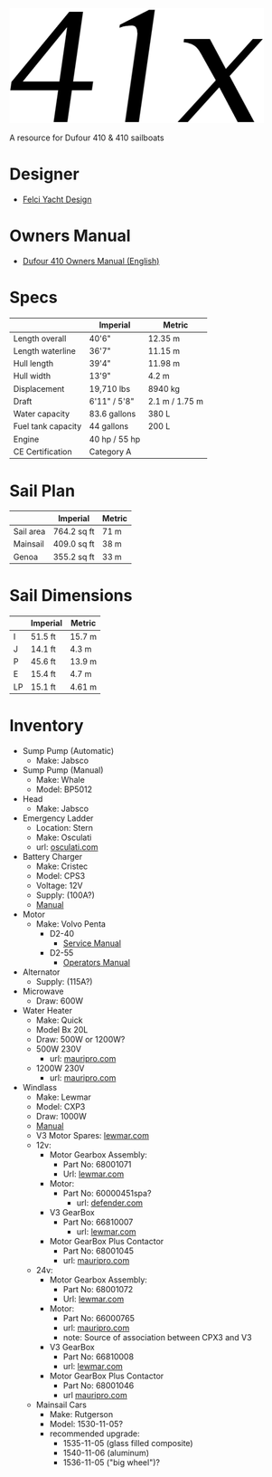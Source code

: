 <img src="./41x.png" alt="41x" class="logo"/>

A resource for Dufour 410 & 410 sailboats

# Designer
* [Felci Yacht Design](https://www.felciyachtdesign.com/yachts/cruiser/dufour-410-grand-large/)

# Owners Manual
* [Dufour 410 Owners Manual (English)](./Dufour410owners.pdf)

# Specs
<table>
	<thead>
		<tr>
			<th></th>
			<th>Imperial</th>
			<th>Metric</th>
		</tr>
	</thead>
	<tbody>
		<tr>
			<td>Length overall</td>
			<td>40'6"</td>
			<td>12.35 m</td>
		</tr>
		<tr>
			<td>Length waterline</td>
			<td>36'7"</td>
			<td>11.15 m</td>
		</tr>
		<tr>
			<td>Hull length</td>
			<td>39'4"</td>
			<td>11.98 m</td>
		</tr>
		<tr>
			<td>Hull width</td>
			<td>13'9"</td>
			<td>4.2 m</td>
		</tr>
		<tr>
			<td>Displacement</td>
			<td>19,710 lbs</td>
			<td>8940 kg</td>
		</tr>
		<tr>
			<td>Draft</td>
			<td>6'11" / 5'8"</td>
			<td>2.1 m / 1.75 m</td>
		</tr>
		<tr>
			<td>Water capacity</td>
			<td>83.6 gallons</td>
			<td>380 L</td>
		</tr>
		<tr>
			<td>Fuel tank capacity</td>
			<td>44 gallons</td>
			<td>200 L</td>
		</tr>
		<tr>
			<td>Engine</td>
			<td>40 hp / 55 hp</td>
			<td></td>
		</tr>
		<tr>
			<td>CE Certification</td>
			<td>Category A</td>
			<td></td>
		</tr>
  </tbody>
</table>

# Sail Plan

<table>
	<thead>
		<tr>
			<th></th>
			<th>Imperial</th>
			<th>Metric</th>
		</tr>
	</thead>
	<tbody>
		<tr>
			<td>Sail area</td>
			<td>764.2 sq ft</td>
			<td>71 m</td>
		</tr>
		<tr>
			<td>Mainsail</td>
			<td>409.0 sq ft</td>
			<td>38 m</td>
		</tr>
		<tr>
			<td>Genoa</td>
			<td>355.2 sq ft</td>
			<td>33 m</td>
		</tr>
	</tbody>
</table>

# Sail Dimensions
<table>
	<thead>
		<tr>
			<th></th>
			<th>Imperial</th>
			<th>Metric</th>
		</tr>
	</thead>
	<tbody>
		<tr>
			<td>I</td>
			<td>51.5 ft</td>
			<td>15.7 m</td>
		</tr>
		<tr>
			<td>J</td>
			<td>14.1 ft</td>
			<td>4.3 m</td>
		</tr>
		<tr>
			<td>P</td>
			<td>45.6 ft</td>
			<td>13.9 m</td>
		</tr>
		<tr>
			<td>E</td>
			<td>15.4 ft</td>
			<td>4.7 m</td>
		</tr>
		<tr>
			<td>LP</td>
			<td>15.1 ft</td>
			<td>4.61 m</td>
		</tr>
	</tbody>
</table>

# Inventory

* Sump Pump (Automatic)
	* Make: Jabsco
* Sump Pump (Manual)
	* Make: Whale
	* Model: BP5012
* Head
	* Make: Jabsco
* Emergency Ladder
	* Location: Stern
	* Make: Osculati
	* url: [osculati.com](https://www.osculati.com/en/11629-m-022632/recess-fit-3-step-emergency-ladder)
* Battery Charger
	* Make: Cristec
	* Model: CPS3
	* Voltage: 12V
	* Supply: (100A?)
	* [Manual](./cps3_12v16a.pdf)
* Motor
	* Make: Volvo Penta
		* D2-40
			* [Service Manual](VolvoD240Service.pdf)
		* D2-55
			* [Operators Manual](VolvoD255Operator.pdf)
* Alternator
	* Supply: (115A?)
* Microwave
	* Draw: 600W
* Water Heater
	* Make: Quick
	* Model Bx 20L
	* Draw: 500W or 1200W?
	* 500W 230V
		* url: [mauripro.com](https://www.mauripro.com/products/qckflbx2005s000a00?variant=49349046927666&country=US&currency=USD&utm_medium=product_sync&utm_source=google&utm_content=sag_organic&utm_campaign=sag_organic&gad_source=1&gclid=Cj0KCQiA4L67BhDUARIsADWrl7HjONvv6kXtZN_ldoqkBqeho7CaCVNbziFh14fRMUB5cTC5-2cSi8gaArmfEALw_wcB)
	* 1200W 230V
		* url: [mauripro.com](https://www.mauripro.com/products/qckflb32012s000a00?variant=49349027823922&country=US&currency=USD&utm_medium=product_sync&utm_source=google&utm_content=sag_organic&utm_campaign=sag_organic&srsltid=AfmBOopTWxYtQHrVujKiYg0Nm9mG-8yqECRO8m0hIkPoXAHTyKEnIHyK7oE&gQT=1)
* Windlass
	* Make: Lewmar
	* Model: CXP3
	* Draw: 1000W
	* [Manual](./CPX3.pdf)
	* V3 Motor Spares: [lewmar.com](https://www.lewmar.com/content/v2v3-windlass-spares)
	* 12v:
		* Motor Gearbox Assembly:
			* Part No: 68001071
			* Url: [lewmar.com](https://www.lewmar.com/content/cpx-windlass-motor-gearbox?v=25721)
		* Motor:
		  * Part No: 60000451spa?
			* url: [defender.com](https://defender.com/en_us/lewmar-12v-1000w-motor-spare-60000451spa?utm_id=150171837047&utm_campaign=19735474073&utm_source=google&utm_medium=paid&utm_content=649561344444&gad_source=1&gclid=Cj0KCQiA4L67BhDUARIsADWrl7G-Jz7c5HVrop3_NzO3MGj9sJ3c_NgSgEKue1c1sL63spEmK9ocA7waArm5EALw_wcB )
		* V3 GearBox
		  * Part No: 66810007
			* url: [lewmar.com](https://www.lewmar.com/content/v1v2v3-windlass-motor-gearbox-non-fastfit?v=26383)
		* Motor GearBox Plus Contactor
			* Part No: 68001045
			* url: [mauripro.com](https://www.mauripro.com/products/lewspr68001045)
	* 24v:
		* Motor Gearbox Assembly:
			* Part No: 68001072
			* Url: [lewmar.com](https://www.lewmar.com/content/cpx-windlass-motor-gearbox?v=25722)
		* Motor:
			* Part No: 66000765
			* url: [mauripro.com](https://www.mauripro.com/products/lewspr66000765)
			* note: Source of association between CPX3 and V3
		* V3 GearBox
			* Part No: 66810008
			* url: [lewmar.com](https://www.lewmar.com/content/v1v2v3-windlass-motor-gearbox-non-fastfit?v=26384)
		* Motor GearBox Plus Contactor
			* Part No: 68001046
			* url [mauripro.com](https://www.mauripro.com/products/lewspr68001046)
	* Mainsail Cars
		* Make: Rutgerson
		* Model: 1530-11-05?
		* recommended upgrade:
			* 1535-11-05 (glass filled composite)
			* 1540-11-06 (aluminum)
			* 1536-11-05 ("big wheel")?